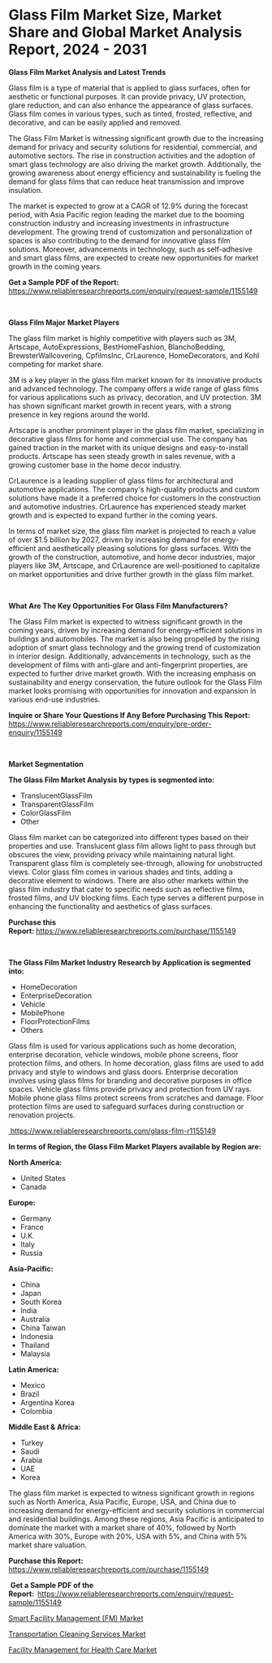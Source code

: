<p><h1>Glass Film Market Size, Market Share and Global Market Analysis Report, 2024 - 2031</h1></p><p><strong>Glass Film Market Analysis and Latest Trends</strong></p>
<p><p>Glass film is a type of material that is applied to glass surfaces, often for aesthetic or functional purposes. It can provide privacy, UV protection, glare reduction, and can also enhance the appearance of glass surfaces. Glass film comes in various types, such as tinted, frosted, reflective, and decorative, and can be easily applied and removed.</p><p>The Glass Film Market is witnessing significant growth due to the increasing demand for privacy and security solutions for residential, commercial, and automotive sectors. The rise in construction activities and the adoption of smart glass technology are also driving the market growth. Additionally, the growing awareness about energy efficiency and sustainability is fueling the demand for glass films that can reduce heat transmission and improve insulation.</p><p>The market is expected to grow at a CAGR of 12.9% during the forecast period, with Asia Pacific region leading the market due to the booming construction industry and increasing investments in infrastructure development. The growing trend of customization and personalization of spaces is also contributing to the demand for innovative glass film solutions. Moreover, advancements in technology, such as self-adhesive and smart glass films, are expected to create new opportunities for market growth in the coming years.</p></p>
<p><strong>Get a Sample PDF of the Report:&nbsp;</strong> <a href="https://www.reliableresearchreports.com/enquiry/request-sample/1155149">https://www.reliableresearchreports.com/enquiry/request-sample/1155149</a></p>
<p>&nbsp;</p>
<p><strong>Glass Film Major Market Players</strong></p>
<p><p>The glass film market is highly competitive with players such as 3M, Artscape, AutoExpressions, BestHomeFashion, BlanchoBedding, BrewsterWallcovering, CpfilmsInc, CrLaurence, HomeDecorators, and Kohl competing for market share. </p><p>3M is a key player in the glass film market known for its innovative products and advanced technology. The company offers a wide range of glass films for various applications such as privacy, decoration, and UV protection. 3M has shown significant market growth in recent years, with a strong presence in key regions around the world.</p><p>Artscape is another prominent player in the glass film market, specializing in decorative glass films for home and commercial use. The company has gained traction in the market with its unique designs and easy-to-install products. Artscape has seen steady growth in sales revenue, with a growing customer base in the home decor industry.</p><p>CrLaurence is a leading supplier of glass films for architectural and automotive applications. The company's high-quality products and custom solutions have made it a preferred choice for customers in the construction and automotive industries. CrLaurence has experienced steady market growth and is expected to expand further in the coming years.</p><p>In terms of market size, the glass film market is projected to reach a value of over $1.5 billion by 2027, driven by increasing demand for energy-efficient and aesthetically pleasing solutions for glass surfaces. With the growth of the construction, automotive, and home decor industries, major players like 3M, Artscape, and CrLaurence are well-positioned to capitalize on market opportunities and drive further growth in the glass film market.</p></p>
<p>&nbsp;</p>
<p><strong>What Are The Key Opportunities For Glass Film Manufacturers?</strong></p>
<p><p>The Glass Film market is expected to witness significant growth in the coming years, driven by increasing demand for energy-efficient solutions in buildings and automobiles. The market is also being propelled by the rising adoption of smart glass technology and the growing trend of customization in interior design. Additionally, advancements in technology, such as the development of films with anti-glare and anti-fingerprint properties, are expected to further drive market growth. With the increasing emphasis on sustainability and energy conservation, the future outlook for the Glass Film market looks promising with opportunities for innovation and expansion in various end-use industries.</p></p>
<p><strong>Inquire or Share Your Questions If Any Before Purchasing This Report:</strong> <a href="https://www.reliableresearchreports.com/enquiry/pre-order-enquiry/1155149">https://www.reliableresearchreports.com/enquiry/pre-order-enquiry/1155149</a></p>
<p>&nbsp;</p>
<p><strong>Market Segmentation</strong></p>
<p><strong>The Glass Film Market Analysis by types is segmented into:</strong></p>
<p><ul><li>TranslucentGlassFilm</li><li>TransparentGlassFilm</li><li>ColorGlassFilm</li><li>Other</li></ul></p>
<p><p>Glass film market can be categorized into different types based on their properties and use. Translucent glass film allows light to pass through but obscures the view, providing privacy while maintaining natural light. Transparent glass film is completely see-through, allowing for unobstructed views. Color glass film comes in various shades and tints, adding a decorative element to windows. There are also other markets within the glass film industry that cater to specific needs such as reflective films, frosted films, and UV blocking films. Each type serves a different purpose in enhancing the functionality and aesthetics of glass surfaces.</p></p>
<p><strong>Purchase this Report:&nbsp;</strong><a href="https://www.reliableresearchreports.com/purchase/1155149">https://www.reliableresearchreports.com/purchase/1155149</a></p>
<p>&nbsp;</p>
<p><strong>The Glass Film Market Industry Research by Application is segmented into:</strong></p>
<p><ul><li>HomeDecoration</li><li>EnterpriseDecoration</li><li>Vehicle</li><li>MobilePhone</li><li>FloorProtectionFilms</li><li>Others</li></ul></p>
<p><p>Glass film is used for various applications such as home decoration, enterprise decoration, vehicle windows, mobile phone screens, floor protection films, and others. In home decoration, glass films are used to add privacy and style to windows and glass doors. Enterprise decoration involves using glass films for branding and decorative purposes in office spaces. Vehicle glass films provide privacy and protection from UV rays. Mobile phone glass films protect screens from scratches and damage. Floor protection films are used to safeguard surfaces during construction or renovation projects.</p></p>
<p><a href="https://www.reliableresearchreports.com/glass-film-r1155149">&nbsp;https://www.reliableresearchreports.com/glass-film-r1155149</a></p>
<p><strong>In terms of Region, the Glass Film Market Players available by Region are:</strong></p>
<p>
    <p> <strong> North America: </strong>
        <ul>
            <li>United States</li>
            <li>Canada</li>
        </ul>
        </p> 
    <p> <strong> Europe: </strong>
        <ul>
            <li>Germany</li>
            <li>France</li>
            <li>U.K.</li>
            <li>Italy</li>
            <li>Russia</li>
        </ul>
        </p> 
    <p> <strong> Asia-Pacific: </strong>
        <ul>
            <li>China</li>
            <li>Japan</li>
            <li>South Korea</li>
            <li>India</li>
            <li>Australia</li>
            <li>China Taiwan</li>
            <li>Indonesia</li>
            <li>Thailand</li>
            <li>Malaysia</li>
        </ul>
        </p> 
    <p> <strong> Latin America: </strong>
        <ul>
            <li>Mexico</li>
            <li>Brazil</li>
            <li>Argentina Korea</li>
            <li>Colombia</li>
        </ul>
        </p> 
    <p> <strong> Middle East & Africa: </strong>
        <ul>
            <li>Turkey</li>
            <li>Saudi</li>
            <li>Arabia</li>
            <li>UAE</li>
            <li>Korea</li>
        </ul>
    </p>
    </p>
<p><p>The glass film market is expected to witness significant growth in regions such as North America, Asia Pacific, Europe, USA, and China due to increasing demand for energy-efficient and security solutions in commercial and residential buildings. Among these regions, Asia Pacific is anticipated to dominate the market with a market share of 40%, followed by North America with 30%, Europe with 20%, USA with 5%, and China with 5% market share valuation.</p></p>
<p><strong>Purchase this Report: </strong><a href="https://www.reliableresearchreports.com/purchase/1155149">https://www.reliableresearchreports.com/purchase/1155149</a></p>
<p>&nbsp;<strong>Get a Sample PDF of the Report:&nbsp;&nbsp;</strong><a href="https://www.reliableresearchreports.com/enquiry/request-sample/1155149">https://www.reliableresearchreports.com/enquiry/request-sample/1155149</a></p>
<p><strong></strong></p>
<p><p><a href="https://github.com/cathyMaggio37/Market-Research-Report-List-1/blob/main/smart-facility-management-fm-market.md">Smart Facility Management (FM) Market</a></p><p><a href="https://github.com/KaliWatsica/Market-Research-Report-List-1/blob/main/transportation-cleaning-services-market.md">Transportation Cleaning Services Market</a></p><p><a href="https://github.com/tiannaStark1/Market-Research-Report-List-1/blob/main/facility-management-for-health-care-market.md">Facility Management for Health Care Market</a></p></p>